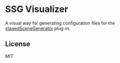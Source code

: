 # SSG Visualizer

A visual way for generating configuration files for the [stagedSceneGenerator](https://forums.bzflag.org/viewtopic.php?f=79&t=20051) plug-in.

## License

MIT
